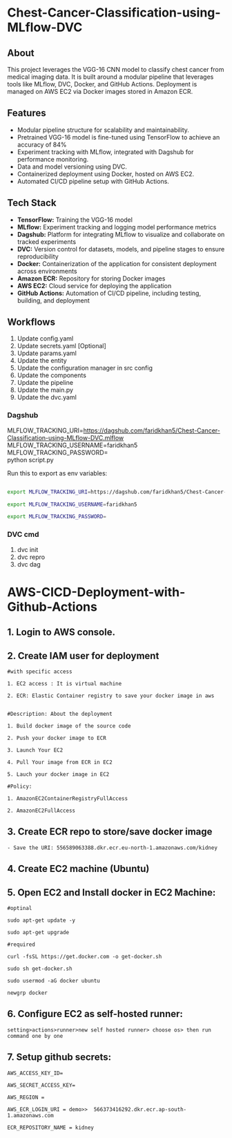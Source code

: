 # Chest-Cancer-Classification-using-MLflow-DVC

## About
This project leverages the VGG-16 CNN model to classify chest cancer from medical imaging data. It is built around a modular pipeline that leverages tools like MLflow, DVC, Docker, and GitHub Actions. Deployment is managed on AWS EC2 via Docker images stored in Amazon ECR.

## Features
* Modular pipeline structure for scalability and maintainability.
* Pretrained VGG-16 model is fine-tuned using TensorFlow to achieve an accuracy of 84%
* Experiment tracking with MLflow, integrated with Dagshub for performance monitoring.
* Data and model versioning using DVC.
* Containerized deployment using Docker, hosted on AWS EC2.
* Automated CI/CD pipeline setup with GitHub Actions.

## Tech Stack
* **TensorFlow:** Training the VGG-16 model
* **MLflow:** Experiment tracking and logging model performance metrics
* **Dagshub:** Platform for integrating MLflow to visualize and collaborate on tracked experiments
* **DVC:** Version control for datasets, models, and pipeline stages to ensure reproducibility
* **Docker:** Containerization of the application for consistent deployment across environments
* **Amazon ECR:** Repository for storing Docker images
* **AWS EC2:** Cloud service for deploying the application
* **GitHub Actions:** Automation of CI/CD pipeline, including testing, building, and deployment

## Workflows

1. Update config.yaml
2. Update secrets.yaml [Optional]
3. Update params.yaml
4. Update the entity
5. Update the configuration manager in src config
6. Update the components
7. Update the pipeline
8. Update the main.py
9. Update the dvc.yaml


### Dagshub

MLFLOW_TRACKING_URI=https://dagshub.com/faridkhan5/Chest-Cancer-Classification-using-MLflow-DVC.mlflow \
MLFLOW_TRACKING_USERNAME=faridkhan5 \
MLFLOW_TRACKING_PASSWORD= \
python script.py

Run this to export as env variables:

```bash

export MLFLOW_TRACKING_URI=https://dagshub.com/faridkhan5/Chest-Cancer-Classification-using-MLflow-DVC.mlflow

export MLFLOW_TRACKING_USERNAME=faridkhan5

export MLFLOW_TRACKING_PASSWORD=

```

 ### DVC cmd

1. dvc init
2. dvc repro
3. dvc dag


# AWS-CICD-Deployment-with-Github-Actions

## 1. Login to AWS console.

## 2. Create IAM user for deployment

	#with specific access

	1. EC2 access : It is virtual machine

	2. ECR: Elastic Container registry to save your docker image in aws


	#Description: About the deployment

	1. Build docker image of the source code

	2. Push your docker image to ECR

	3. Launch Your EC2 

	4. Pull Your image from ECR in EC2

	5. Lauch your docker image in EC2

	#Policy:

	1. AmazonEC2ContainerRegistryFullAccess

	2. AmazonEC2FullAccess

	
## 3. Create ECR repo to store/save docker image
    - Save the URI: 556589063388.dkr.ecr.eu-north-1.amazonaws.com/kidney

	
## 4. Create EC2 machine (Ubuntu) 

## 5. Open EC2 and Install docker in EC2 Machine:
	
	
	#optinal

	sudo apt-get update -y

	sudo apt-get upgrade
	
	#required

	curl -fsSL https://get.docker.com -o get-docker.sh

	sudo sh get-docker.sh

	sudo usermod -aG docker ubuntu

	newgrp docker
	
## 6. Configure EC2 as self-hosted runner:
    setting>actions>runner>new self hosted runner> choose os> then run command one by one


## 7. Setup github secrets:

    AWS_ACCESS_KEY_ID=

    AWS_SECRET_ACCESS_KEY=

    AWS_REGION = 

    AWS_ECR_LOGIN_URI = demo>>  566373416292.dkr.ecr.ap-south-1.amazonaws.com

    ECR_REPOSITORY_NAME = kidney
